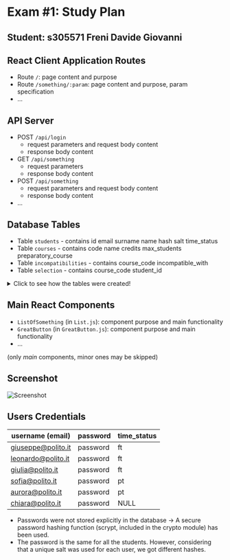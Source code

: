 # Exam #1: Study Plan
## Student: s305571 Freni Davide Giovanni 

## React Client Application Routes

- Route `/`: page content and purpose
- Route `/something/:param`: page content and purpose, param specification
- ...

## API Server

- POST `/api/login`
  - request parameters and request body content
  - response body content
- GET `/api/something`
  - request parameters
  - response body content
- POST `/api/something`
  - request parameters and request body content
  - response body content
- ...

## Database Tables

- Table `students` - contains id email surname name hash salt time_status
- Table `courses` - contains code name credits max_students preparatory_course
- Table `incompatibilities` - contains course_code incompatible_with
- Table `selection` - contains course_code student_id


<details>
  <summary>Click to see how the tables were created!</summary>
  
  <br/>
  
    CREATE TABLE IF NOT EXISTS "courses" (
      "code" TEXT PRIMARY KEY NOT NULL,
      "name" TEXT UNIQUE NOT NULL,
      "credits" INTEGER NOT NULL,
      "max_students" INTEGER,
      "preparatory_course" TEXT,
      FOREIGN KEY (preparatory_course) REFERENCES courses(code)	
      CHECK(
          typeof("code") = "text" AND
          length("code") = 7
      ) );

    CREATE TABLE IF NOT EXISTS "students" (
      "id" INTEGER PRIMARY KEY AUTOINCREMENT NOT NULL,
      "email" TEXT UNIQUE NOT NULL,
      "surname" TEXT NOT NULL,
      "name" TEXT NOT NULL,
      "hash" TEXT NOT NULL,
      "salt" TEXT UNIQUE NOT NULL,       
      "time_status" TEXT );

    CREATE TABLE IF NOT EXISTS "selection" (
      "course_code" TEXT NOT NULL,
      "student_id" INTEGER NOT NULL,
      PRIMARY KEY (course_code, student_id),
      FOREIGN KEY(course_code) REFERENCES courses(code),	
      FOREIGN KEY(student_id) REFERENCES students(id) );

    CREATE TABLE IF NOT EXISTS "incompatibilities" (
      "course_code" TEXT NOT NULL,
      "incompatible_with" TEXT NOT NULL,
      PRIMARY KEY (course_code, incompatible_with),
      FOREIGN KEY(course_code) REFERENCES courses(code),	
      FOREIGN KEY(incompatible_with) REFERENCES courses (code) );

</details>

## Main React Components

- `ListOfSomething` (in `List.js`): component purpose and main functionality
- `GreatButton` (in `GreatButton.js`): component purpose and main functionality
- ...

(only _main_ components, minor ones may be skipped)

## Screenshot

![Screenshot](./img/screenshot.jpg)

## Users Credentials

| username (email) | password | time_status |
|------------------|----------|-------------|
| giuseppe@polito.it | password | ft |
| leonardo@polito.it | password | ft |
| giulia@polito.it | password | ft |
| sofia@polito.it | password | pt |
| aurora@polito.it | password | pt |
| chiara@polito.it | password | NULL |

  * Passwords were not stored explicitly in the database -> A secure password hashing function (scrypt, included in the crypto module) has been used.
  * The password is the same for all the students.
However, considering that a unique salt was used for each user, we got different hashes.

